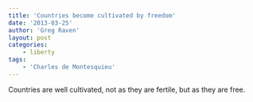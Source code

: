 ```yaml
---
title: 'Countries become cultivated by freedom'
date: '2013-03-25'
author: 'Greg Raven'
layout: post
categories:
    - liberty
tags:
    - 'Charles de Montesquieu'
---
```


Countries are well cultivated, not as they are fertile, but as they are free.